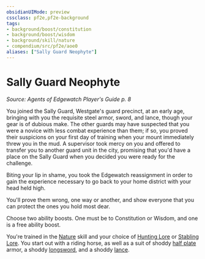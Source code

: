 ```yaml
---
obsidianUIMode: preview
cssclass: pf2e,pf2e-background
tags:
- background/boost/constitution
- background/boost/wisdom
- background/skill/nature
- compendium/src/pf2e/aoe0
aliases: ["Sally Guard Neophyte"]
---
```

# Sally Guard Neophyte
*Source: Agents of Edgewatch Player's Guide p. 8*  

You joined the Sally Guard, Westgate's guard precinct, at an early age, bringing with you the requisite steel armor, sword, and lance, though your gear is of dubious make. The other guards may have suspected that you were a novice with less combat experience than them; if so, you proved their suspicions on your first day of training when your mount immediately threw you in the mud. A supervisor took mercy on you and offered to transfer you to another guard unit in the city, promising that you'd have a place on the Sally Guard when you decided you were ready for the challenge.

Biting your lip in shame, you took the Edgewatch reassignment in order to gain the experience necessary to go back to your home district with your head held high.

You'll prove them wrong, one way or another, and show everyone that you can protect the ones you hold most dear.

Choose two ability boosts. One must be to Constitution or Wisdom, and one is a free ability boost.

You're trained in the [Nature](../../skills.md#Nature) skill and your choice of [Hunting Lore](../../skills.md#Lore) or [Stabling Lore](../../skills.md#Lore). You start out with a riding horse, as well as a suit of shoddy [half plate](../../equipment/items/half-plate.md) armor, a shoddy [longsword](../../equipment/items/longsword.md), and a shoddy [lance](../../equipment/items/lance.md).